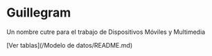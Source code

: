 # Guillegram

Un nombre cutre para el trabajo de Dispositivos Móviles y Multimedia

[Ver tablas](/Modelo de datos/README.md)